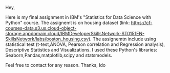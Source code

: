 Hey,

Here is my final assignment in IBM's "Statistics for Data Science with Python" course.
The assignemt is on housing dataset (link: https://cf-courses-data.s3.us.cloud-object-storage.appdomain.cloud/IBMDeveloperSkillsNetwork-ST0151EN-SkillsNetwork/labs/boston_housing.csv).
The assignemtn include using statistical test (t-test,ANOVA, Pearson correlation and Regression analysis), Descriptive Statistics and Visualizations.
I used these Python's libraries:
Seaborn,Pandas,matplotlib,scipy and statsmodels.

Feel free to contact for any reason.
Thanks,
Ido
